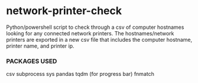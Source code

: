 # network-printer-check

Python/powershell script to check through a csv of computer hostnames looking for any connected network printers.
The hostnames/network printers are exported in a new csv file that includes the computer hostname, printer name, and printer ip.


### PACKAGES USED
csv
subprocess
sys
pandas
tqdm (for progress bar)
fnmatch
